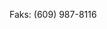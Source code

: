 <Token xmlns:xlink="http://www.w3.org/1999/xlink">Faks: (609) 987-8116</Token>

<!--HONumber=May16_HO2-->


